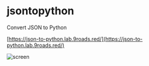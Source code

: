 # jsontopython
Convert JSON to Python

[https://json-to-python.lab.9roads.red/](https://json-to-python.lab.9roads.red/)

![screen](https://i.imgur.com/WGZquLL.png)
